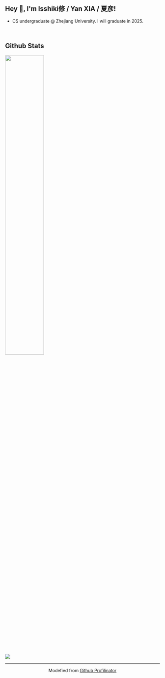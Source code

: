 ## Hey 👋, I'm Isshiki修 / Yan XIA / 夏彦! 


- CS undergraduate @ Zhejiang University. I will graduate in 2025.

<br/>  


## Github Stats  

<div align="left">
    <img src="https://github-readme-stats.vercel.app/api?username=isshikihugh&show_icons=true&count_private=true&hide_border=true&theme=nord" style="width: 50%" />
    <br/>
    <img src="https://komarev.com/ghpvc/?username=isshikihugh&&style=flat-square"/>
</div>

----

<div align="center">Modefied from <a href="https://profilinator.rishav.dev/" target="_blank">Github Profilinator</a></div>
